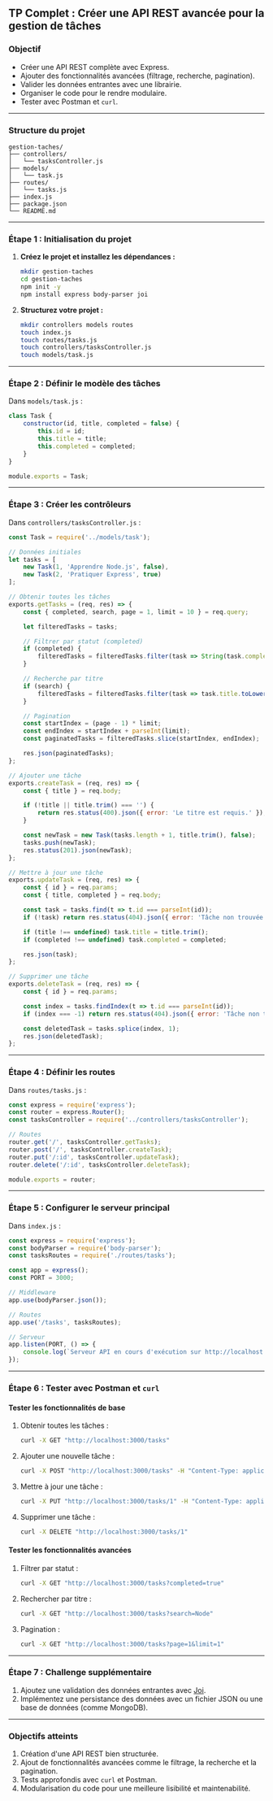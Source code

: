 ## **TP Complet : Créer une API REST avancée pour la gestion de tâches**

### **Objectif**
- Créer une API REST complète avec Express.
- Ajouter des fonctionnalités avancées (filtrage, recherche, pagination).
- Valider les données entrantes avec une librairie.
- Organiser le code pour le rendre modulaire.
- Tester avec Postman et `curl`.

---

### **Structure du projet**

```
gestion-taches/
├── controllers/
│   └── tasksController.js
├── models/
│   └── task.js
├── routes/
│   └── tasks.js
├── index.js
├── package.json
└── README.md
```

---

### **Étape 1 : Initialisation du projet**

1. **Créez le projet et installez les dépendances :**
   ```bash
   mkdir gestion-taches
   cd gestion-taches
   npm init -y
   npm install express body-parser joi
   ```

2. **Structurez votre projet :**
   ```bash
   mkdir controllers models routes
   touch index.js
   touch routes/tasks.js
   touch controllers/tasksController.js
   touch models/task.js
   ```

---

### **Étape 2 : Définir le modèle des tâches**

Dans `models/task.js` :
```javascript
class Task {
    constructor(id, title, completed = false) {
        this.id = id;
        this.title = title;
        this.completed = completed;
    }
}

module.exports = Task;
```

---

### **Étape 3 : Créer les contrôleurs**

Dans `controllers/tasksController.js` :
```javascript
const Task = require('../models/task');

// Données initiales
let tasks = [
    new Task(1, 'Apprendre Node.js', false),
    new Task(2, 'Pratiquer Express', true)
];

// Obtenir toutes les tâches
exports.getTasks = (req, res) => {
    const { completed, search, page = 1, limit = 10 } = req.query;

    let filteredTasks = tasks;

    // Filtrer par statut (completed)
    if (completed) {
        filteredTasks = filteredTasks.filter(task => String(task.completed) === completed);
    }

    // Recherche par titre
    if (search) {
        filteredTasks = filteredTasks.filter(task => task.title.toLowerCase().includes(search.toLowerCase()));
    }

    // Pagination
    const startIndex = (page - 1) * limit;
    const endIndex = startIndex + parseInt(limit);
    const paginatedTasks = filteredTasks.slice(startIndex, endIndex);

    res.json(paginatedTasks);
};

// Ajouter une tâche
exports.createTask = (req, res) => {
    const { title } = req.body;

    if (!title || title.trim() === '') {
        return res.status(400).json({ error: 'Le titre est requis.' });
    }

    const newTask = new Task(tasks.length + 1, title.trim(), false);
    tasks.push(newTask);
    res.status(201).json(newTask);
};

// Mettre à jour une tâche
exports.updateTask = (req, res) => {
    const { id } = req.params;
    const { title, completed } = req.body;

    const task = tasks.find(t => t.id === parseInt(id));
    if (!task) return res.status(404).json({ error: 'Tâche non trouvée.' });

    if (title !== undefined) task.title = title.trim();
    if (completed !== undefined) task.completed = completed;

    res.json(task);
};

// Supprimer une tâche
exports.deleteTask = (req, res) => {
    const { id } = req.params;

    const index = tasks.findIndex(t => t.id === parseInt(id));
    if (index === -1) return res.status(404).json({ error: 'Tâche non trouvée.' });

    const deletedTask = tasks.splice(index, 1);
    res.json(deletedTask);
};
```

---

### **Étape 4 : Définir les routes**

Dans `routes/tasks.js` :
```javascript
const express = require('express');
const router = express.Router();
const tasksController = require('../controllers/tasksController');

// Routes
router.get('/', tasksController.getTasks);
router.post('/', tasksController.createTask);
router.put('/:id', tasksController.updateTask);
router.delete('/:id', tasksController.deleteTask);

module.exports = router;
```

---

### **Étape 5 : Configurer le serveur principal**

Dans `index.js` :
```javascript
const express = require('express');
const bodyParser = require('body-parser');
const tasksRoutes = require('./routes/tasks');

const app = express();
const PORT = 3000;

// Middleware
app.use(bodyParser.json());

// Routes
app.use('/tasks', tasksRoutes);

// Serveur
app.listen(PORT, () => {
    console.log(`Serveur API en cours d'exécution sur http://localhost:${PORT}`);
});
```

---

### **Étape 6 : Tester avec Postman et `curl`**

#### **Tester les fonctionnalités de base**
1. Obtenir toutes les tâches :
   ```bash
   curl -X GET "http://localhost:3000/tasks"
   ```

2. Ajouter une nouvelle tâche :
   ```bash
   curl -X POST "http://localhost:3000/tasks" -H "Content-Type: application/json" -d '{"title": "Nouvelle tâche"}'
   ```

3. Mettre à jour une tâche :
   ```bash
   curl -X PUT "http://localhost:3000/tasks/1" -H "Content-Type: application/json" -d '{"title": "Tâche mise à jour", "completed": true}'
   ```

4. Supprimer une tâche :
   ```bash
   curl -X DELETE "http://localhost:3000/tasks/1"
   ```

#### **Tester les fonctionnalités avancées**
1. Filtrer par statut :
   ```bash
   curl -X GET "http://localhost:3000/tasks?completed=true"
   ```

2. Rechercher par titre :
   ```bash
   curl -X GET "http://localhost:3000/tasks?search=Node"
   ```

3. Pagination :
   ```bash
   curl -X GET "http://localhost:3000/tasks?page=1&limit=1"
   ```

---

### **Étape 7 : Challenge supplémentaire**
1. Ajoutez une validation des données entrantes avec [Joi](https://joi.dev).
2. Implémentez une persistance des données avec un fichier JSON ou une base de données (comme MongoDB).

---

### **Objectifs atteints**
1. Création d'une API REST bien structurée.
2. Ajout de fonctionnalités avancées comme le filtrage, la recherche et la pagination.
3. Tests approfondis avec `curl` et Postman.
4. Modularisation du code pour une meilleure lisibilité et maintenabilité.
